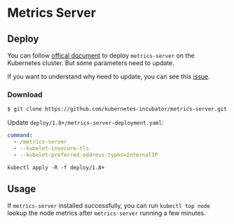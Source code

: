 # Metrics Server


## Deploy

You can follow [offical document](https://github.com/kubernetes-incubator/metrics-server#deployment) to deploy `metrics-server` on the Kubernetes cluster. But some parameters need to update. 

If you want to understand why need to update, you can see this [issue](https://github.com/kubernetes-incubator/metrics-server/issues/131).

### Download

```sh
$ git clone https://github.com/kubernetes-incubator/metrics-server.git
```

Update `deploy/1.8+/metrics-server-deployment.yaml`:

```yaml
command:
  - /metrics-server
  - --kubelet-insecure-tls
  - --kubelet-preferred-address-types=InternalIP
```

`kubectl apply -R -f deploy/1.8+`

## Usage

If `metrics-server` installed successfully, you can run `kubectl top node` lookup the node metrics after `metrics-server` running a few minutes.

